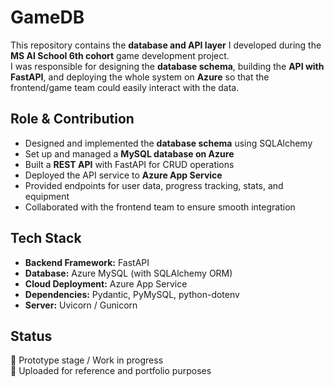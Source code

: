 # GameDB

This repository contains the **database and API layer** I developed during the **MS AI School 6th cohort** game development project.  
I was responsible for designing the **database schema**, building the **API with FastAPI**, and deploying the whole system on **Azure** so that the frontend/game team could easily interact with the data.

## Role & Contribution
- Designed and implemented the **database schema** using SQLAlchemy
- Set up and managed a **MySQL database on Azure**
- Built a **REST API** with FastAPI for CRUD operations
- Deployed the API service to **Azure App Service**
- Provided endpoints for user data, progress tracking, stats, and equipment
- Collaborated with the frontend team to ensure smooth integration

## Tech Stack
- **Backend Framework:** FastAPI
- **Database:** Azure MySQL (with SQLAlchemy ORM)
- **Cloud Deployment:** Azure App Service
- **Dependencies:** Pydantic, PyMySQL, python-dotenv
- **Server:** Uvicorn / Gunicorn

## Status
🚧 Prototype stage / Work in progress  
📂 Uploaded for reference and portfolio purposes
